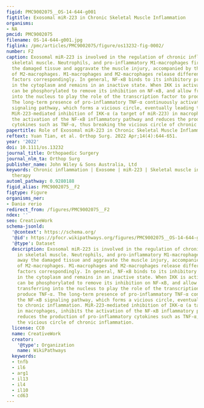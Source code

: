 ```yaml
---
figid: PMC9002075__OS-14-644-g001
figtitle: Exosomal miR‐223 in Chronic Skeletal Muscle Inflammation
organisms:
- NA
pmcid: PMC9002075
filename: OS-14-644-g001.jpg
figlink: /pmc/articles/PMC9002075/figure/os13232-fig-0002/
number: F2
caption: Exosomal miR‐223 is involved in the regulation of chronic inflammation in
  skeletal muscle. Neutrophils, and pro‐inflammatory M1‐macrophages first clear away
  the damaged tissue and aggravate the muscle injury, accompanied by the infiltration
  of M2‐macrophages. M1‐macrophages and M2‐macrophages release different inflammatory
  factors correspondingly. In general, NF‐κB binds to its inhibitory protein (IκBs)
  in the cytoplasm and remains in an inactive state. When IKK is activated, IκB‐α
  can be phosphorylated to remove its inhibition on NF‐κB, and allow free NF‐κB transferring
  into the nucleus to play the role of the transcription factor to produce TNF‐α.
  The long‐term presence of pro‐inflammatory TNF‐α continuously activates the NF‐κB
  signaling pathway, which forms a vicious circle, eventually leading to chronic inflammation.
  MiR‐223‐mediated inhibition of IKK‐α (a target of miR‐223) in macrophages, inhibits
  the activation of the NF‐κB inflammatory pathway and reduces the production of pro‐inflammatory
  cytokines such as TNF‐α, thus breaking the vicious circle of chronic inflammation.
papertitle: Role of Exosomal miR‐223 in Chronic Skeletal Muscle Inflammation.
reftext: Yuan Tian, et al. Orthop Surg. 2022 Apr;14(4):644-651.
year: '2022'
doi: 10.1111/os.13232
journal_title: Orthopaedic Surgery
journal_nlm_ta: Orthop Surg
publisher_name: John Wiley & Sons Australia, Ltd
keywords: Chronic inflammation | Exosome | miR‐223 | Skeletal muscle injury | Targeted
  therapy
automl_pathway: 0.9280188
figid_alias: PMC9002075__F2
figtype: Figure
organisms_ner:
- Danio rerio
redirect_from: /figures/PMC9002075__F2
ndex: ''
seo: CreativeWork
schema-jsonld:
  '@context': https://schema.org/
  '@id': https://pfocr.wikipathways.org/figures/PMC9002075__OS-14-644-g001.html
  '@type': Dataset
  description: Exosomal miR‐223 is involved in the regulation of chronic inflammation
    in skeletal muscle. Neutrophils, and pro‐inflammatory M1‐macrophages first clear
    away the damaged tissue and aggravate the muscle injury, accompanied by the infiltration
    of M2‐macrophages. M1‐macrophages and M2‐macrophages release different inflammatory
    factors correspondingly. In general, NF‐κB binds to its inhibitory protein (IκBs)
    in the cytoplasm and remains in an inactive state. When IKK is activated, IκB‐α
    can be phosphorylated to remove its inhibition on NF‐κB, and allow free NF‐κB
    transferring into the nucleus to play the role of the transcription factor to
    produce TNF‐α. The long‐term presence of pro‐inflammatory TNF‐α continuously activates
    the NF‐κB signaling pathway, which forms a vicious circle, eventually leading
    to chronic inflammation. MiR‐223‐mediated inhibition of IKK‐α (a target of miR‐223)
    in macrophages, inhibits the activation of the NF‐κB inflammatory pathway and
    reduces the production of pro‐inflammatory cytokines such as TNF‐α, thus breaking
    the vicious circle of chronic inflammation.
  license: CC0
  name: CreativeWork
  creator:
    '@type': Organization
    name: WikiPathways
  keywords:
  - tnfb
  - il6
  - arg1
  - il13
  - il4
  - il10
  - cd63
---
```

